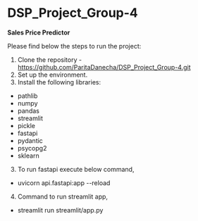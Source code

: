 # DSP_Project_Group-4

**Sales Price Predictor**

Please find below the steps to run the project:

1. Clone the repository - https://github.com/ParitaDanecha/DSP_Project_Group-4.git
2. Set up the environment.
3. Install the following libraries:
  - pathlib
  - numpy
  - pandas
  - streamlit
  - pickle
  - fastapi
  - pydantic
  - psycopg2
  - sklearn

3. To run fastapi execute below command,
- uvicorn api.fastapi:app --reload

4. Command to run streamlit app,
- streamlit run streamlit/app.py 
